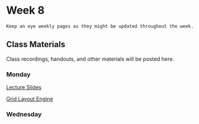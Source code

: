 Week 8
============================

```{note}
Keep an eye weekly pages as they might be updated throughout the week.
```

## Class Materials

Class recordings, handouts, and other materials will be posted here.

### Monday

<a href="../resources/INF_134_s23_Week_8_Mon.pdf">Lecture Slides</a>

<a href="../resources/gridlayout.zip">Grid Layout Engine</a>

### Wednesday



